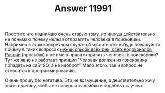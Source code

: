 ﻿---
title: "Answer 11991"
se.owner.user_id: 385375
se.owner.display_name: "EzioMercer"
se.owner.link: "https://ru.meta.stackoverflow.com/users/385375/eziomercer"
se.answer_id: 11991
se.question_id: 2013
se.post_type: answer
se.is_accepted: False
---
<p>Простите что поднимаю очень старую тему, но иногда действительно не понимаю почему нельзя отправлять человека в поисковики. Например в этом конкретном случае объясните кто-нибудь пожалуйста почему в таких вопросах <a href="https://ru.stackoverflow.com/questions/1409324/%d0%bd%d1%83%d0%b6%d0%b5%d0%bd-%d1%81%d0%bf%d0%b8%d1%81%d0%be%d0%ba-%d0%b2%d1%81%d0%b5%d1%85-%d1%80%d0%b5%d0%ba-%d0%be%d0%b7%d1%91%d1%80-%d0%b2%d0%be%d0%b4%d0%be%d0%ba%d0%b0%d0%bd%d0%b0%d0%bb%d0%be%d0%b2-%d0%a0%d0%be%d1%81%d1%81%d0%b8%d0%b8">нужен список всех рек, озёр, водоканалов России</a> (просьбах) я не имею права отправить человека в поисковики? Тут же явно не работает принцип &quot;Человек должен из поисковика попадать на сайт SO, а не наоброт&quot;. Мало этого, так и вопрос не относится к программированию.</p>
<p>Очень прошу без негатива. Это не возмущение, а действительно хочу знать причину, чтобы не совершать ошибки в подобных случаях</p>
